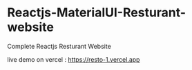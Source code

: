 # Reactjs-MaterialUI-Resturant-website
Complete Reactjs Resturant Website 

live demo on vercel : https://resto-1.vercel.app